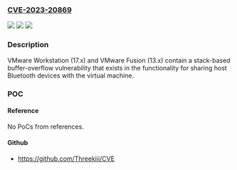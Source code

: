 ### [CVE-2023-20869](https://cve.mitre.org/cgi-bin/cvename.cgi?name=CVE-2023-20869)
![](https://img.shields.io/static/v1?label=Product&message=VMware%20Workstation%20Pro%20%2F%20Player%20(Workstation)%20and%20VMware%20Fusion&color=blue)
![](https://img.shields.io/static/v1?label=Version&message=n%2Fa&color=blue)
![](https://img.shields.io/static/v1?label=Vulnerability&message=Stack-based%20buffer-overflow%20vulnerability%20in%20bluetooth%20device-sharing%20functionality&color=brighgreen)

### Description

VMware Workstation (17.x) and VMware Fusion (13.x) contain a stack-based buffer-overflow vulnerability that exists in the functionality for sharing host Bluetooth devices with the virtual machine.

### POC

#### Reference
No PoCs from references.

#### Github
- https://github.com/Threekiii/CVE

